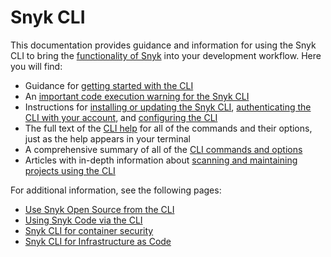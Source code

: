 # Snyk CLI

This documentation provides guidance and information for using the Snyk CLI to bring the [functionality of Snyk](broken-reference) into your development workflow. Here you will find:

* Guidance for [getting started with the CLI](getting-started-with-the-snyk-cli.md)
* An [important code execution warning for the Snyk CLI](code-execution-warning-for-snyk-cli.md)
* Instructions for [installing or updating the Snyk CLI](install-or-update-the-snyk-cli/), [authenticating the CLI with your account](authenticate-the-cli-with-your-account.md), and [configuring the CLI](configure-the-snyk-cli/)
* The full text of the [CLI help](commands/) for all of the commands and their options, just as the help appears in your terminal
* A comprehensive summary of all of the [CLI commands and options](cli-commands-and-options-summary.md)
* Articles with in-depth information about [scanning and maintaining projects using the CLI](scan-and-maintain-projects-using-the-cli/)

For additional information, see the following pages:

* [Use Snyk Open Source from the CLI](scan-and-maintain-projects-using-the-cli/snyk-cli-for-open-source/)
* [Using Snyk Code via the CLI](scan-and-maintain-projects-using-the-cli/snyk-cli-for-snyk-code/)
* [Snyk CLI for container security](scan-and-maintain-projects-using-the-cli/snyk-cli-for-snyk-container/)
* [Snyk CLI for Infrastructure as Code](scan-and-maintain-projects-using-the-cli/snyk-cli-for-iac/)
